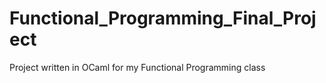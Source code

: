 # Functional_Programming_Final_Project
Project written in OCaml for my Functional Programming class

